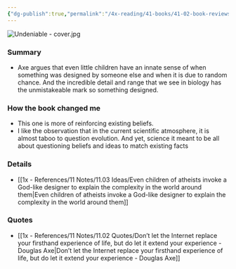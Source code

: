 ```yaml
---
{"dg-publish":true,"permalink":"/4x-reading/41-books/41-02-book-reviews/undeniable-how-biology-confirms-our-intuition-that-life-is-designed-douglas-axe/","title":"Undeniable - How Biology Confirms Our Intuition That Life Is Designed - Douglas Axe","created":"2024-02-14T20:17:39.937+03:00","updated":"2024-02-14T20:17:39.937+03:00"}
---
```


![Undeniable - cover.jpg](/img/user/4x%20-%20Reading/41%20Books/41.03%20Cover%20images/Undeniable%20-%20cover.jpg)
### Summary
- Axe argues that even little children have an innate sense of when something was designed by someone else and when it is due to random chance. And the incredible detail and range that we see in biology has the unmistakeable mark so something designed.

### How the book changed me
- This one is more of reinforcing existing beliefs.
- I like the observation that in the current scientific atmosphere, it is almost taboo to question evolution. And yet, science it meant to be all about questioning beliefs and ideas to match existing facts

### Details
- [[1x - References/11 Notes/11.03 Ideas/Even children of atheists invoke a God-like designer to explain the complexity in the world around them\|Even children of atheists invoke a God-like designer to explain the complexity in the world around them]]

### Quotes
- [[1x - References/11 Notes/11.02 Quotes/Don’t let the Internet replace your firsthand experience of life, but do let it extend your experience - Douglas Axe\|Don’t let the Internet replace your firsthand experience of life, but do let it extend your experience - Douglas Axe]]
